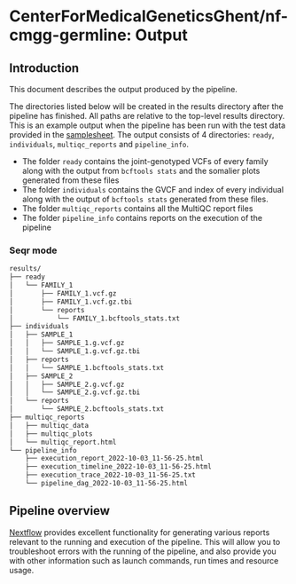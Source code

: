 # CenterForMedicalGeneticsGhent/nf-cmgg-germline: Output

## Introduction

This document describes the output produced by the pipeline.

The directories listed below will be created in the results directory after the pipeline has finished. All paths are relative to the top-level results directory. This is an example output when the pipeline has been run with the test data provided in the [samplesheet](../assets/samplesheet.csv). The output consists of 4 directories: `ready`, `individuals`, `multiqc_reports` and `pipeline_info`.

- The folder `ready` contains the joint-genotyped VCFs of every family along with the output from `bcftools stats` and the somalier plots generated from these files
- The folder `individuals` contains the GVCF and index of every individual along with the output of `bcftools stats` generated from these files.
- The folder `multiqc_reports` contains all the MultiQC report files
- The folder `pipeline_info` contains reports on the execution of the pipeline

### Seqr mode

```bash
results/
├── ready
│   └── FAMILY_1
│       ├── FAMILY_1.vcf.gz
│       ├── FAMILY_1.vcf.gz.tbi
│       └── reports
│           └── FAMILY_1.bcftools_stats.txt
├── individuals
│   ├── SAMPLE_1
│   │   ├── SAMPLE_1.g.vcf.gz
│   │   └── SAMPLE_1.g.vcf.gz.tbi
│   ├── reports
│   │   └── SAMPLE_1.bcftools_stats.txt
│   ├── SAMPLE_2
│   │   ├── SAMPLE_2.g.vcf.gz
│   │   └── SAMPLE_2.g.vcf.gz.tbi
│   └── reports
│       └── SAMPLE_2.bcftools_stats.txt
├── multiqc_reports
│   ├── multiqc_data
│   ├── multiqc_plots
│   └── multiqc_report.html
└── pipeline_info
    ├── execution_report_2022-10-03_11-56-25.html
    ├── execution_timeline_2022-10-03_11-56-25.html
    ├── execution_trace_2022-10-03_11-56-25.txt
    └── pipeline_dag_2022-10-03_11-56-25.html
```
## Pipeline overview

[Nextflow](https://www.nextflow.io/docs/latest/tracing.html) provides excellent functionality for generating various reports relevant to the running and execution of the pipeline. This will allow you to troubleshoot errors with the running of the pipeline, and also provide you with other information such as launch commands, run times and resource usage.

